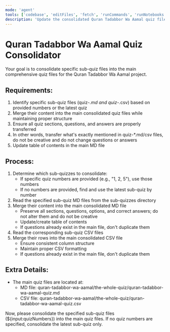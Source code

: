 ```yaml
---
mode: 'agent'
tools: ['codebase', 'editFiles', 'fetch', 'runCommands', 'runNotebooks', 'runTasks', 'search', 'searchResults', 'terminalLastCommand', 'terminalSelection', 'usages']
description: 'Update the consolidated Quran Tadabbor Wa Aamal quiz files with content from specific sub-quizzes'
---
```


# Quran Tadabbor Wa Aamal Quiz Consolidator

Your goal is to consolidate specific sub-quiz files into the main comprehensive quiz files for the Quran Tadabbor Wa Aamal project.

## Requirements:

1. Identify specific sub-quiz files (quiz-*.md and quiz-*.csv) based on provided numbers or the latest quiz
2. Merge their content into the main consolidated quiz files while maintaining proper structure
3. Ensure all quiz sections, questions, and answers are properly transferred
4. In other words, transfer what's exactly mentioned in quiz-*.md/csv files, do not be creative and do not change questions or answers
4. Update table of contents in the main MD file


## Process:

1. Determine which sub-quizzes to consolidate:
   - If specific quiz numbers are provided (e.g., "1, 2, 5"), use those numbers
   - If no numbers are provided, find and use the latest sub-quiz by number
2. Read the specified sub-quiz MD files from the sub-quizzes directory
3. Merge their content into the main consolidated MD file
   - Preserve all sections, questions, options, and correct answers; do not alter them and do not be creative
   - Update/create table of contents
   - If questions already exist in the main file, don't duplicate them
4. Read the corresponding sub-quiz CSV files
5. Merge their rows into the main consolidated CSV file
   - Ensure consistent column structure
   - Maintain proper CSV formatting
   - If questions already exist in the main file, don't duplicate them

## Extra Details:

- The main quiz files are located at:
  - MD file: quran-tadabbor-wa-aamal/the-whole-quiz/quran-tadabbor-wa-aamal-quiz.md
  - CSV file: quran-tadabbor-wa-aamal/the-whole-quiz/quran-tadabbor-wa-aamal-quiz.csv

Now, please consolidate the specified sub-quiz files (${input:quizNumbers}) into the main quiz files. If no quiz numbers are specified, consolidate the latest sub-quiz only.
